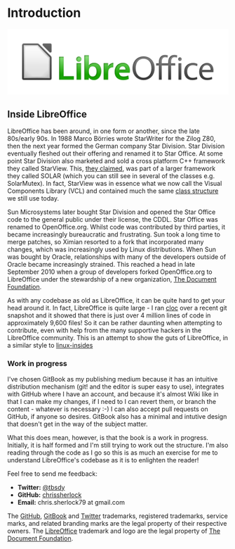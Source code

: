 # Introduction

![](.gitbook/assets/LibreOffice_external_logo_1200px.png)

## Inside LibreOffice

LibreOffice has been around, in one form or another, since the late 80s/early 90s. In 1988 Marco Börries wrote StarWriter for the Zilog Z80, then the next year formed the German company Star Division. Star Division eventually fleshed out their offering and renamed it to Star Office. At some point Star Division also marketed and sold a cross platform C++ framework they called StarView. This, [they claimed](https://www.trumphurst.com/cpplibs/datapage.php?frompage=navbar&sqldata=Category%3D%27Mcom2%27), was part of a larger framework they called SOLAR \(which you can still see in several of the classes e.g. SolarMutex\). In fact, StarView was in essence what we now call the Visual Components Library \(VCL\) and contained much the same [class structure](https://www.drdobbs.com/cpp/examining-the-starview-application-frame/184409128?pgno=2) we still use today.

Sun Microsystems later bought Star Division and opened the Star Office code to the general public under their license, the CDDL. Star Office was renamed to OpenOffice.org. Whilst code was contributed by third parties, it became increasingly bureaucratic and frustrating. Sun took a long time to merge patches, so Ximian resorted to a fork that incorporated many changes, which was increasingly used by Linux distributions. When Sun was bought by Oracle, relationships with many of the developers outside of Oracle became increasingly strained. This reached a head in late September 2010 when a group of developers forked OpenOffice.org to LibreOffice under the stewardship of a new organization, [The Document Foundation](https://www.documentfoundation.org).

As with any codebase as old as LibreOffice, it can be quite hard to get your head around it. In fact, LibreOffice is quite large - I ran [cloc](https://github.com/AlDanial/cloc) over a recent git snapshot and it showed that there is just over 4 million lines of code in approximately 9,600 files! So it can be rather daunting when attempting to contribute, even with help from the many supportive hackers in the LibreOffice community. This is an attempt to show the guts of LibreOffice, in a similar style to [linux-insides](https://0xax.gitbooks.io/linux-insides/content/)

### Work in progress

I've chosen GitBook as my publishing medium because it has an intuitive distribution mechanism \(git! and the editor is super easy to use\), integrates with GitHub where I have an account, and because it's almost Wiki like in that I can make my changes, if I need to I can revert them, or branch the content - whatever is necessary :-\) I can also accept pull requests on GitHub, if anyone so desires. GitBook also has a minimal and intutive design that doesn't get in the way of the subject matter.

What this does mean, however, is that the book is a work in progress. Initially, it is half formed and I'm still trying to work out the structure. I'm also reading through the code as I go so this is as much an exercise for me to understand LibreOffice's codebase as it is to enlighten the reader!

Feel free to send me feedback:

* **Twitter:** [@tbsdy](https://twitter.com/tbsdy)
* **GitHub:** [chrissherlock](https://github.com/chrissherlock)
* **Email:** chris.sherlock79 at gmail.com

The [GitHub](https://github.com/), [GitBook](https://www.gitbook.com) and [Twitter](https://twitter.com/) trademarks, registered trademarks, service marks, and related branding marks are the legal property of their respective owners. The [LibreOffice](https://www.libreoffice.org/) trademark and logo are the legal property of [The Document Foundation](https://www.documentfoundation.org/).

